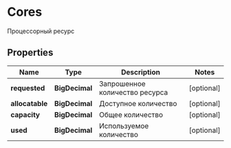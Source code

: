 

# Cores

Процессорный ресурс

## Properties

| Name | Type | Description | Notes |
|------------ | ------------- | ------------- | -------------|
|**requested** | **BigDecimal** | Запрошенное количество ресурса |  [optional] |
|**allocatable** | **BigDecimal** | Доступное количество |  [optional] |
|**capacity** | **BigDecimal** | Общее количество |  [optional] |
|**used** | **BigDecimal** | Используемое количество |  [optional] |




